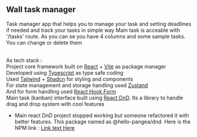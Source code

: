 ## Wall task manager
Task manager app that helps you to manage your task and setting deadlines if needed and track your tasks in simple way
Main task is acceable with '/tasks' route. 
As you can se you have 4 columns and some sample tasks. You can change or delete them <br /><br />

As tech stack : <br />
Project core framework built on <u>React</u> + <u>Vite</u> as package manager <br />
Developed using <u>Typescript</u> as type safe coding <br />
Used <u>Tailwind</u> + <u>Shadcn</u> for styling and components <br />
For state management and storage handling used <u>Zustand</u> <br />
And for form handling used <u>React Hook Form</u> <br />
Main task (kanban) interface built using <u>React DnD</u>. Its a library to handle drag and drop system with cool features <br />
- Main react DnD project stopped working but someone refactored it with better features. This package named as @hello-pangea/dnd. Here is the NPM link : [Link text Here](https://www.npmjs.com/package/@hello-pangea/dnd)
